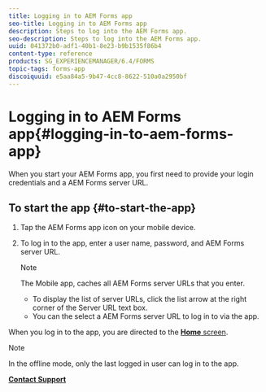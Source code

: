 ```yaml
---
title: Logging in to AEM Forms app
seo-title: Logging in to AEM Forms app
description: Steps to log into the AEM Forms app.
seo-description: Steps to log into the AEM Forms app.
uuid: 041372b0-adf1-40b1-8e23-b9b1535f86b4
content-type: reference
products: SG_EXPERIENCEMANAGER/6.4/FORMS
topic-tags: forms-app
discoiquuid: e5aa84a5-9b47-4cc8-8622-510a0a2950bf
---
```


# Logging in to AEM Forms app{#logging-in-to-aem-forms-app}

When you start your AEM Forms app, you first need to provide your login credentials and a AEM Forms server URL.

## To start the app {#to-start-the-app}

1. Tap the AEM Forms app icon on your mobile device.
1. To log in to the app, enter a user name, password, and AEM Forms server URL.

   >[!NOTE]
   >
   >The Mobile app, caches all AEM Forms server URLs that you enter.
   >
   >    
   >    
   >    * To display the list of server URLs, click the list arrow at the right corner of the Server URL text box.
   >    * You can the select a AEM Forms server URL to log in to via the app.
   >    
When you log in to the app, you are directed to the [**Home** screen](/help/forms/using/home-screen.md).

>[!NOTE]
>
>In the offline mode, only the last logged in user can log in to the app.

[**Contact Support**](https://www.adobe.com/account/sign-in.supportportal.html)
